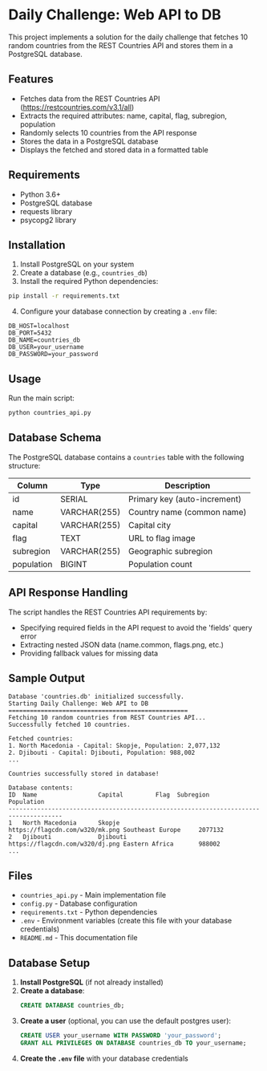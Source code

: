 # Daily Challenge: Web API to DB

This project implements a solution for the daily challenge that fetches 10 random countries from the REST Countries API and stores them in a PostgreSQL database.

## Features

- Fetches data from the REST Countries API (https://restcountries.com/v3.1/all)
- Extracts the required attributes: name, capital, flag, subregion, population
- Randomly selects 10 countries from the API response
- Stores the data in a PostgreSQL database
- Displays the fetched and stored data in a formatted table

## Requirements

- Python 3.6+
- PostgreSQL database
- requests library
- psycopg2 library

## Installation

1. Install PostgreSQL on your system
2. Create a database (e.g., `countries_db`)
3. Install the required Python dependencies:
```bash
pip install -r requirements.txt
```

4. Configure your database connection by creating a `.env` file:
```env
DB_HOST=localhost
DB_PORT=5432
DB_NAME=countries_db
DB_USER=your_username
DB_PASSWORD=your_password
```

## Usage

Run the main script:
```bash
python countries_api.py
```

## Database Schema

The PostgreSQL database contains a `countries` table with the following structure:

| Column     | Type        | Description                    |
|------------|-------------|--------------------------------|
| id         | SERIAL      | Primary key (auto-increment)   |
| name       | VARCHAR(255)| Country name (common name)     |
| capital    | VARCHAR(255)| Capital city                   |
| flag       | TEXT        | URL to flag image              |
| subregion  | VARCHAR(255)| Geographic subregion           |
| population | BIGINT      | Population count               |

## API Response Handling

The script handles the REST Countries API requirements by:
- Specifying required fields in the API request to avoid the 'fields' query error
- Extracting nested JSON data (name.common, flags.png, etc.)
- Providing fallback values for missing data

## Sample Output

```
Database 'countries.db' initialized successfully.
Starting Daily Challenge: Web API to DB
==================================================
Fetching 10 random countries from REST Countries API...
Successfully fetched 10 countries.

Fetched countries:
1. North Macedonia - Capital: Skopje, Population: 2,077,132
2. Djibouti - Capital: Djibouti, Population: 988,002
...

Countries successfully stored in database!

Database contents:
ID  Name                 Capital         Flag  Subregion            Population  
-------------------------------------------------------------------------------------
1   North Macedonia      Skopje          https://flagcdn.com/w320/mk.png Southeast Europe     2077132     
2   Djibouti             Djibouti        https://flagcdn.com/w320/dj.png Eastern Africa       988002      
...
```

## Files

- `countries_api.py` - Main implementation file
- `config.py` - Database configuration
- `requirements.txt` - Python dependencies
- `.env` - Environment variables (create this file with your database credentials)
- `README.md` - This documentation file

## Database Setup

1. **Install PostgreSQL** (if not already installed)
2. **Create a database**:
   ```sql
   CREATE DATABASE countries_db;
   ```
3. **Create a user** (optional, you can use the default postgres user):
   ```sql
   CREATE USER your_username WITH PASSWORD 'your_password';
   GRANT ALL PRIVILEGES ON DATABASE countries_db TO your_username;
   ```
4. **Create the `.env` file** with your database credentials
